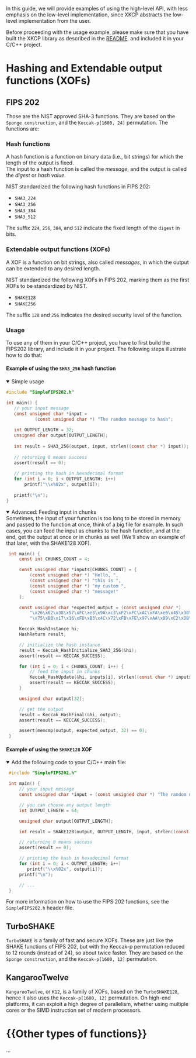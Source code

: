 In this guide, we will provide examples of using the high-level API, with less emphasis on 
the low-level implementation, since XKCP abstracts the low-level implementation from the user.

Before proceeding with the usage example, please make sure that you have built the XKCP library as described in the [README](../README.md).
and included it in your C/C++ project.

# Hashing and Extendable output functions (XOFs)

## FIPS 202
Those are the NIST approved SHA-3 functions. They are based on the `Sponge construction`, and the `Keccak-p[1600, 24]` permutation.
The functions are:

### Hash functions
A hash function is a function on binary data (i.e., bit strings) for which the length of the output is fixed. <br> 
The input to a hash function is called the _message_, and the output is called the _digest_ or _hash value_. 

NIST standardized the following hash functions in FIPS 202:
- `SHA3_224`
- `SHA3_256`
- `SHA3_384`
- `SHA3_512`

The suffix `224`, `256`, `384`, and `512` indicate the fixed length of the `digest` in bits.

### Extendable output functions (XOFs)
A XOF is a function on bit strings, also called _messages_, in which the output can be extended to any desired length. <br>

NIST standardized the following XOFs in FIPS 202, marking them as the first XOFs to be standardized by NIST.
- `SHAKE128`
- `SHAKE256`

The suffix `128` and `256` indicates the desired security level of the function.

### Usage

To use any of them in your C/C++ project, you have to first build the FIPS202 library, and include it in your project.
The following steps illustrate how to do that:

#### Example of using the `SHA3_256` hash function
    
<details open>
    <summary>Simple usage</summary>

   ```c
   #include "SimpleFIPS202.h"

   int main() {
      // your input message
      const unsigned char *input = 
              (const unsigned char *) "The random message to hash";
      
      int OUTPUT_LENGTH = 32;
      unsigned char output[OUTPUT_LENGTH];
      
      int result = SHA3_256(output, input, strlen((const char *) input));
      
      // returning 0 means success
      assert(result == 0);
      
      // printing the hash in hexadecimal format
      for (int i = 0; i < OUTPUT_LENGTH; i++)
          printf("\\x%02x", output[i]);
       
      printf("\n");
   }
```
</details>

<details open>
    <summary>Advanced: Feeding input in chunks</summary>
    Sometimes, the input of your function is too long to be stored in memory and passed to the function at once, 
    think of a big file for example. In such cases, you can feed the input as chunks to the hash function, and at the end, 
    get the output at once or in chunks as well (We'll show an example of that later, with the SHAKE128 XOF).
    
   ```c
    int main() {
        const int CHUNKS_COUNT = 4;

        const unsigned char *inputs[CHUNKS_COUNT] = {
            (const unsigned char *) "Hello, ",
            (const unsigned char *) "this is ",
            (const unsigned char *) "my custom ",
            (const unsigned char *) "message!"
        };

        const unsigned char *expected_output = (const unsigned char *)
            "\x26\x62\x38\x57\xFC\xe3\x9A\xc3\xF2\xFC\xAC\xFA\xe6\x45\x30\xCB"
            "\x75\xB0\x17\x16\xFD\xB3\x4C\x72\xFB\xFE\x97\xAA\x89\xC2\xDB\x9B";

        Keccak_HashInstance hi;
        HashReturn result;

        // initialize the hash instance
        result = Keccak_HashInitialize_SHA3_256(&hi);
        assert(result == KECCAK_SUCCESS);

        for (int i = 0; i < CHUNKS_COUNT; i++) {
            // feed the input in chunks
            Keccak_HashUpdate(&hi, inputs[i], strlen((const char *) inputs[i]) * 8);
            assert(result == KECCAK_SUCCESS);
        }

        unsigned char output[32];

        // get the output
        result = Keccak_HashFinal(&hi, output);
        assert(result == KECCAK_SUCCESS);

        assert(memcmp(output, expected_output, 32) == 0);
    }
```
</details>

#### Example of using the `SHAKE128` XOF

<details open>
  <summary>Add the following code to your C/C++ main file:</summary>

   ```c
    #include "SimpleFIPS202.h"

    int main() {
        // your input message
        const unsigned char *input = (const unsigned char *) "The random message to hash";

        // you can choose any output length
        int OUTPUT_LENGTH = 64;

        unsigned char output[OUTPUT_LENGTH];

        int result = SHAKE128(output, OUTPUT_LENGTH, input, strlen((const char *) input));

        // returning 0 means success
        assert(result == 0);

        // printing the hash in hexadecimal format
        for (int i = 0; i < OUTPUT_LENGTH; i++)
           printf("\\x%02x", output[i]);
        printf("\n");

        // ...
    }
```
</details>

For more information on how to use the FIPS 202 functions, see the `SimpleFIPS202.h` header file.

## TurboSHAKE
`TurboSHAKE` is a family of fast and secure XOFs. These are just like the SHAKE functions of FIPS 202, but with the 
Keccak-p permutation reduced to 12 rounds (instead of 24), so about twice faster. 
They are based on the `Sponge construction`, and the `Keccak-p[1600, 12]` permutation.

[//]: # (TODO: add example)

## KangarooTwelve
`KangarooTwelve`, or `K12`, is a family of XOFs, based on the `TurboSHAKE128`, hence it also uses the `Keccak-p[1600, 12]` permutation.
On high-end platforms, it can exploit a high degree of parallelism, whether using multiple cores or the SIMD instruction set of modern processors.

[//]: # (TODO: add example)

# {{Other types of functions}}

...